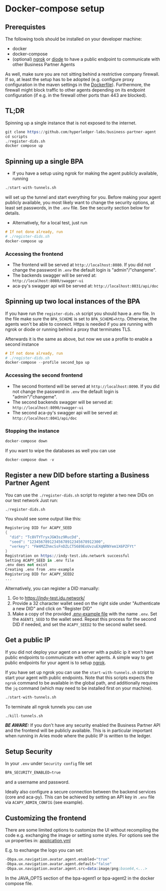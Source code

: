 # Docker-compose setup

## Prerequistes

The following tools should be installed on your developer machine:
- docker
- docker-compose
- (optional) [ngrok](https://ngrok.com/) or [diode](https://support.diode.io/) to have a public endpoint to communicate with other Business Partner Agents

As well, make sure you are not sitting behind a restrictive company firewall.
If so, at least the setup has to be adopted (e.g. configure proxy configuration in the maven settings in the [Dockerfile](../Dockerfile)).
Furthermore, the firewall might block traffic to other agents depending on its endpoint configuration (if e.g. in the firewall other ports than 443 are blocked).

## TL;DR

Spinning up a single instance that is not exposed to the internet.

```s
git clone https://github.com/hyperledger-labs/business-partner-agent
cd scripts
./register-dids.sh
docker compose up
```

## Spinning up a single BPA

- If you have a setup using ngrok for making the agent publicly available, running
```s
./start-with-tunnels.sh
```
will set up the tunnel and start everything for you. Before making your agent publicly available, 
you most likely want to change the security options, at least set passwords, in the `.env` file. 
See the security section below for details.

- Alternatively, for a local test, just run
```s
# If not done already, run
# ./register-dids.sh
docker-compose up
```

### Accessing the frontend

- The frontend will be served at `http://localhost:8080`. If you did not change the password in `.env` the default login is "admin"/"changeme".
- The backends swagger will be served at: `http://localhost:8080/swagger-ui`
- aca-py's swagger api will be served at: `http://localhost:8031/api/doc`

## Spinning up two local instances of the BPA

If you have run the `register-dids.sh` script you should have a .env file. In the file make sure the `BPA_SCHEME` is set to `BPA_SCHEME=http`.
Otherwise, the agents won't be able to connect. Https is needed if you are running with ngrok or diode
or running behind a proxy that terminates TLS.

Afterwards it is the same as above, but now we use a profile to enable a second instance

```s
# If not done already, run
# ./register-dids.sh
docker-compose --profile second_bpa up
```

### Accessing the second frontend
- The second frontend will be served at `http://localhost:8090`. If you did not change the password in `.env` the default login is "admin"/"changeme".
- The second backends swagger will be served at: `http://localhost:8090/swagger-ui`
- The second aca-py's swagger api will be served at: `http://localhost:8041/api/doc`

### Stopping the instance

```s
docker-compose down
```

If you want to wipe the databases as well you can use

```s
docker-compose down -v
```

## Register a new DID before starting a Business Partner Agent

You can use the `./register-dids.sh` script to register a two new DIDs on our test network
Just run:

```s
./register-dids.sh
```

You should see some output like this:
```s
Registering DID for ACAPY_SEED
{
  "did": "Tc8VTYTryxJGW3sz9RucDd",
  "seed": "12345678912345678912345678912300",
  "verkey": "FW4MZZhmcSsFnDZLCT5689EoUvzuEXqNRNYem1X6PZFYt"
}
Registration on https://indy-test.idu.network successful
Setting ACAPY_SEED in .env file
.env does not exist
Creating .env from .env-example
Registering DID for ACAPY_SEED2
...
```

Alternatively, you can register a DID manually:

1. Go to https://indy-test.idu.network/
2. Provide a 32 character wallet seed on the right side under "Authenticate a new DID" and click on "Register DID"
3. Make a copy of the provided [.env-example file](.env-example) with the name `.env`. Set the `AGENT1_SEED` to the wallet seed. Repeat this process for the second DID if needed, and set the `ACAPY_SEED2` to the second wallet seed.

## Get a public IP
If you did not deploy your agent on a server with a public ip it won't have public endpoints to communicate with other agents.
A simple way to get public endpoints for your agent is to setup [ngrok](https://ngrok.com/).

If you have set up ngrok you can use the `start-with-tunnels.sh` script to start your agent with public endpoints. Note that this scripts expects the `ngrok` command to be available in the global path, and additionally requires the `jq` command (which may need to be installed first on your machine).
```s
./start-with-tunnels.sh
```
To terminate all ngrok tunnels you can use
```s
./kill-tunnels.sh
```

***BE AWARE:*** If you don't have any security enabled the Business Partner API and the frontend will be publicly available. This is in particular important when running in Aries mode where the public IP is written to the ledger.

## Setup Security

In your `.env` under `Security config` file set
```s
BPA_SECURITY_ENABLED=true
```
and a username and password.

Ideally also configure a secure connection between the backend services (core and aca-py).
This can be achieved by setting an API key in `.env` file via `ACAPY_ADMIN_CONFIG` (see example).

## Customizing the frontend

There are some limited options to customize the UI without recompiling the code
e.g. exchanging the image or setting some styles. For options see the ux properties in:
[application.yml](../backend/business-partner-agent/src/main/resources/application.yml)

E.g. to exchange the logo you can set:

```s
-Dbpa.ux.navigation.avatar.agent.enabled="true"
-Dbpa.ux.navigation.avatar.agent.default="false"
-Dbpa.ux.navigation.avatar.agent.src=data:image/png;base64,<...>
```
In the JAVA_OPTS section of the bpa-agent1 or bpa-agent2 in the docker compose file.